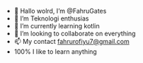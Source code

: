 - 👋 Hallo wolrd, I’m @FahruGates
- 👀 I’m Teknologi enthusias
- 🌱 I’m currently learning kotlin
- 💞️ I’m looking to collaborate on everything
- 📫 My contact fahrurofiyu7@gmail.com
- 100% I like to learn anything

<!---
FahruGates/FahruGates is a ✨ special ✨ repository because its `README.md` (this file) appears on your GitHub profile.
You can click the Preview link to take a look at your changes.
--->
